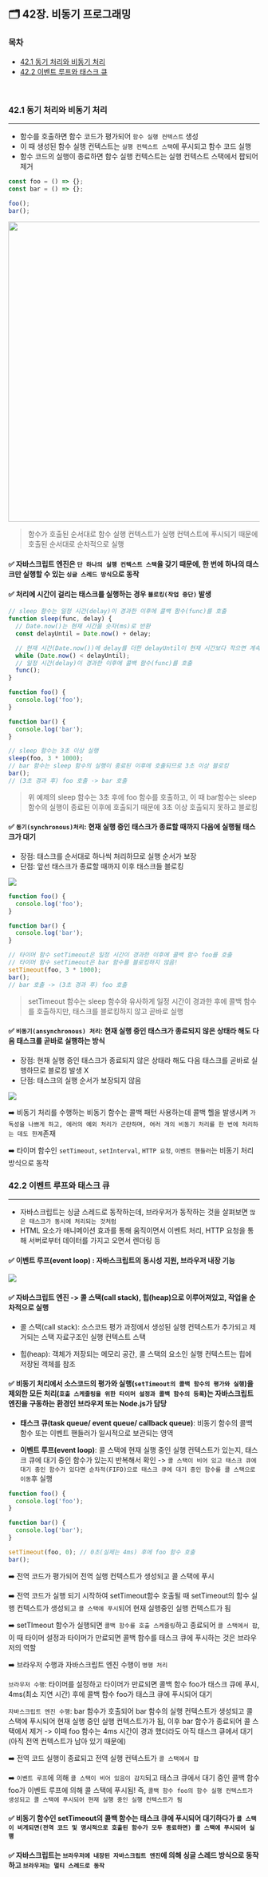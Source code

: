 ## 🗂️ 42장. 비동기 프로그래밍

### 목차
- [42.1 동기 처리와 비동기 처리](#42.1)
- [42.2 이벤트 루프와 태스크 큐](#42.2)
<br />

### 42.1 동기 처리와 비동기 처리<a name="42.1"></a>
---

- 함수를 호출하면 함수 코드가 평가되어 `함수 실행 컨텍스트` 생성
- 이 때 생성된 함수 실행 컨텍스트는 `실행 컨텍스트 스택`에 푸시되고 함수 코드 실행
- 함수 코드의 실행이 종료하면 함수 실행 컨텍스트는 실행 컨텍스트 스택에서 팝되어 제거 

```js
const foo = () => {};
const bar = () => {};

foo();
bar();
```
<img src="./images/42_1.jpg" width=600px>

> 함수가 호출된 순서대로 함수 실행 컨텍스트가 실행 컨텍스트에 푸시되기 때문에 호출된 순서대로 순차적으로 실행

#### ✅ 자바스크립트 엔진은 `단 하나의 실행 컨텍스트 스택`을 갖기 때문에, 한 번에 하나의 태스크만 실행할 수 있는 `싱글 스레드 방식`으로 동작
#### ✅ 처리에 시간이 걸리는 태스크를 실행하는 경우 `블로킹(작업 중단)` 발생

```js
// sleep 함수는 일정 시간(delay)이 경과한 이후에 콜백 함수(func)를 호출
function sleep(func, delay) {
  // Date.now()는 현재 시간을 숫자(ms)로 반환
  const delayUntil = Date.now() + delay;

  // 현재 시간(Date.now())에 delay를 더한 delayUntil이 현재 시간보다 작으면 계속 반복
  while (Date.now() < delayUntil);
  // 일정 시간(delay)이 경과한 이후에 콜백 함수(func)를 호출
  func();
}

function foo() {
  console.log('foo');
}

function bar() {
  console.log('bar');
}

// sleep 함수는 3초 이상 실행
sleep(foo, 3 * 1000);
// bar 함수는 sleep 함수의 실행이 종료된 이후에 호출되므로 3초 이상 블로킹
bar();
// (3초 경과 후) foo 호출 -> bar 호출
```
> 위 예제의 sleep 함수는 3초 후에 foo 함수를 호출하고, 이 때 bar함수는 sleep 함수의 실행이 종료된 이후에 호출되기 때문에 3초 이상 호출되지 못하고 블로킹

#### ✅ `동기(synchronous)처리`: 현재 실행 중인 태스크가 종료할 때까지 다음에 실행될 태스크가 대기

- 장점: 태스크를 순서대로 하나씩 처리하므로 실행 순서가 보장
- 단점: 앞선 태스크가 종료할 때까지 이후 태스크들 블로킹

<img src="./images/42_2.jpg">

```js
function foo() {
  console.log('foo');
}

function bar() {
  console.log('bar');
}

// 타이머 함수 setTimeout은 일정 시간이 경과한 이후에 콜백 함수 foo를 호출
// 타이머 함수 setTimeout은 bar 함수를 블로킹하지 않음!
setTimeout(foo, 3 * 1000);
bar();
// bar 호출 -> (3초 경과 후) foo 호출
```
> setTimeout 함수는 sleep 함수와 유사하게 일정 시간이 경과한 후에 콜백 함수를 호출하지만, 태스크를 블로킹하지 않고 곧바로 실행

#### ✅ `비동기(ansynchronous) 처리`: 현재 실행 중인 태스크가 종료되지 않은 상태라 해도 다음 태스크를 곧바로 실행하는 방식
- 장점: 현재 실행 중인 태스크가 종료되지 않은 상태라 해도 다음 태스크를 곧바로 실행하므로 블로킹 발생 X
- 단점: 태스크의 실행 순서가 보장되지 않음

<img src="./images/42_3.jpg">

➡️ 비동기 처리를 수행하는 비동기 함수는 콜백 패턴 사용하는데 콜백 헬을 발생시켜 `가독성을 나쁘게 하고, 에러의 예외 처리가 곤란하며, 여러 개의 비동기 처리를 한 번에 처리하는 데도 한계`존재

➡️ 타이머 함수인 `setTimeout`, `setInterval`, `HTTP 요청`, `이벤트 핸들러`는 비동기 처리 방식으로 동작

### 42.2 이벤트 루프와 태스크 큐<a name="42.2"></a>
---

- 자바스크립트는 싱글 스레드로 동작하는데, 브라우저가 동작하는 것을 살펴보면 `많은 태스크가 동시에 처리되는 것처럼` 
- HTML 요소가 애니메이션 효과를 통해 움직이면서 이벤트 처리, HTTP 요청을 통해 서버로부터 데이터를 가지고 오면서 렌더링 등

#### ✅ 이벤트 루프(event loop) : 자바스크립트의 동시성 지원, 브라우저 내장 기능

<img src="./images/42_4.jpg">

#### ✅ 자바스크립트 엔진 -> 콜 스택(call stack), 힙(heap)으로 이루어져있고, 작업을 순차적으로 실행
- 콜 스택(call stack): 소스코드 평가 과정에서 생성된 실행 컨텍스트가 추가되고 제거되는 스택 자료구조인 실행 컨텍스트 스택

- 힙(heap): 객체가 저장되는 메모리 공간, 콜 스택의 요소인 실행 컨텍스트는 힙에 저장된 객체를 참조

#### ✅ 비동기 처리에서 소스코드의 평가와 실행(`setTimeout의 콜백 함수의 평가와 실행`)을 제외한 모든 처리(`호출 스케줄링을 위한 타이머 설정과 콜백 함수의 등록`)는 자바스크립트 엔진을 구동하는 환경인 브라우저 또는 Node.js가 담당

- **태스크 큐(task queue/ event queue/ callback queue)**: 비동기 함수의 콜백 함수 또는 이벤트 핸들러가 일시적으로 보관되는 영역

- **이벤트 루프(event loop)**: 콜 스택에 현재 실행 중인 실행 컨텍스트가 있는지, 태스크 큐에 대기 중인 함수가 있는지 반복해서 확인
-> `콜 스택이 비어 있고 태스크 큐에 대기 중인 함수가 있다면 순차적(FIFO)으로 태스크 큐에 대기 중인 함수를 콜 스택으로 이동`후 실행

```js
function foo() {
  console.log('foo');
}

function bar() {
  console.log('bar');
}

setTimeout(foo, 0); // 0초(실제는 4ms) 후에 foo 함수 호출
bar();
```
➡️ 전역 코드가 평가되어 전역 실행 컨텍스트가 생성되고 콜 스택에 푸시

➡️ 전역 코드가 실행 되기 시작하여 setTimeout함수 호출될 때 setTimeout의 함수 실행 컨텍스트가 생성되고 `콜 스택에 푸시`되어 현재 실행중인 실행 컨텍스트가 됨

➡️ setTImeout 함수가 실행되면 `콜백 함수를 호출 스케줄링`하고 종료되어 `콜 스택에서 팝`, 이 때 타이머 설정과 타이머가 만료되면 콜백 함수를 태스크 큐에 푸시하는 것은 브라우저의 역할

➡️ 브라우저 수행과 자바스크립트 엔진 수행이 `병행 처리`

 `브라우저 수행`: 타이머를 설정하고 타이머가 만료되면 콜백 함수 foo가 태스크 큐에 푸시, 4ms(최소 지연 시간) 후에 콜백 함수 foo가 태스크 큐에 푸시되어 대기

`자바스크립트 엔진 수행`: bar 함수가 호출되어 bar 함수의 실행 컨텍스트가 생성되고 콜 스택에 푸시되어 현재 실행 중인
실행 컨텍스트가가 됨, 이후 bar 함수가 종료되어 콜 스택에서 제거 -> 이때 foo 함수는 4ms 시간이 경과 했더라도 아직 태스크 큐에서 대기(아직 전역 컨텍스트가 남아 있기 때문에)

➡️ 전역 코드 실행이 종료되고 전역 실행 컨텍스트가 `콜 스택에서 팝`

➡️ `이벤트 루프`에 의해 `콜 스택이 비어 있음이 감지`되고 태스크 큐에서 대기 중인 콜백 함수 foo가 이벤트 루프에 의해 콜 스택에 푸시됨! 즉, `콜백 함수 foo의 함수 실행 컨텍스트가 생성되고 콜 스택에 푸시되어 현재 실행 중인 실행 컨텍스트가 됨`

#### ✅ 비동기 함수인 setTimeout의 콜백 함수는 태스크 큐에 푸시되어 대기하다가 `콜 스택이 비게되면(전역 코드 및 명시적으로 호출된 함수가 모두 종료하면) 콜 스택에 푸시되어 실행`

#### ✅ 자바스크립트는 `브라우저에 내장된 자바스크립트 엔진`에 의해 싱글 스레드 방식으로 동작하고 `브라우저는 멀티 스레드로 동작`